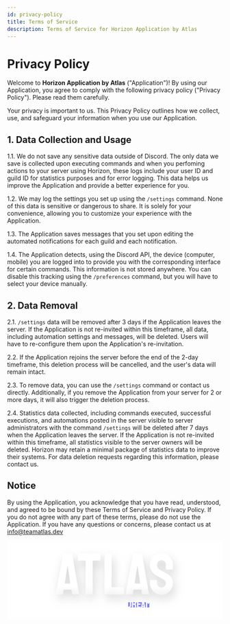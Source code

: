 ```yaml
---
id: privacy-policy
title: Terms of Service
description: Terms of Service for Horizon Application by Atlas
---
```


# Privacy Policy

Welcome to **Horizon Application by Atlas** ("Application")! By using our Application, you agree to comply with the following privacy policy ("Privacy Policy"). Please read them carefully.

Your privacy is important to us. This Privacy Policy outlines how we collect, use, and safeguard your information when you use our Application.

## 1. Data Collection and Usage

1.1. We do not save any sensitive data outside of Discord. The only data we save is collected upon executing commands and when you perfoming actions to your server using Horizon, these logs include your user ID and guild ID for statistics purposes and for error logging. This data helps us improve the Application and provide a better experience for you.

1.2. We may log the settings you set up using the `/settings` command. None of this data is sensitive or dangerous to share. It is solely for your convenience, allowing you to customize your experience with the Application.

1.3. The Application saves messages that you set upon editing the automated notifications for each guild and each notification. 

1.4. The Application detects, using the Discord API, the device (computer, mobile) you are logged into to provide you with the corresponding interface for certain commands. This information is not stored anywhere. You can disable this tracking using the `/preferences` command, but you will have to select your device manually.

## 2. Data Removal

2.1. `/settings` data will be removed after 3 days if the Application leaves the server. If the Application is not re-invited within this timeframe, all data, including automation settings and messages, will be deleted. Users will have to re-configure them upon the Application's re-invitation.

2.2. If the Application rejoins the server before the end of the 2-day timeframe, this deletion process will be cancelled, and the user's data will remain intact.

2.3. To remove data, you can use the `/settings` command or contact us directly. Additionally, if you remove the Application from your server for 2 or more days, it will also trigger the deletion process.

2.4. Statistics data collected, including commands executed, successful executions, and automations posted in the server visible to server administrators with the command `/settings` will be deleted after 7 days when the Application leaves the server. If the Application is not re-invited within this timeframe, all statistics visible to the server owners will be deleted. Horizon may retain a minimal package of statistics data to improve their systems. For data deletion requests regarding this information, please contact us.

## Notice 
By using the Application, you acknowledge that you have read, understood, and agreed to be bound by these Terms of Service and Privacy Policy. If you do not agree with any part of these terms, please do not use the Application. If you have any questions or concerns, please contact us at info@teamatlas.dev

![Atlas Banner](https://github.com/atlasfyber/atlas-images/blob/main/atlas_header_website.png?raw=true)
